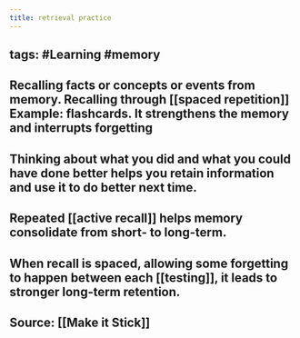 ```yaml
---
title: retrieval practice
---
```


## tags: #Learning #memory
## Recalling facts or concepts or events from memory. Recalling through [[spaced repetition]] Example: flashcards. It strengthens the memory and interrupts forgetting
## Thinking about what you did and what you could have done better helps you retain information and use it to do better next time.
## Repeated [[active recall]] helps memory consolidate from short- to long-term.
## When recall is spaced, allowing some forgetting to happen between each [[testing]], it leads to stronger long-term retention.
## Source: [[Make it Stick]]
